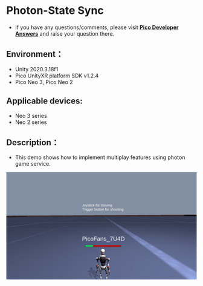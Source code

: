 # Photon-State Sync 

- If you have any questions/comments, please visit [**Pico Developer Answers**](https://devanswers.pico-interactive.com/) and raise your question there.

## Environment：

- Unity 2020.3.18f1
- Pico UnityXR platform SDK v1.2.4
- Pico Neo 3, Pico Neo 2

## Applicable devices:

- Neo 3 series
- Neo 2 series

## Description：

- This demo shows how to implement multiplay features using photon game service.

![Screenshot_com.Pico.PhotonMultiplayerDemo_2021.09.30-13.10.13](https://github.com/picoxr/Photon-Multiplay/blob/main/ScreenShot/Screenshot_com.Pico.PhotonMultiplayerDemo_2021.09.30-13.10.13.jpeg)
